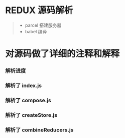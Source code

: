 # REDUX 源码解析

>  * parcel 搭建服务器
>  * babel  编译


# 对源码做了详细的注释和解释

### 解析进度
### 解析了 index.js
### 解析了 compose.js
### 解析了 createStore.js
### 解析了 combineReducers.js

